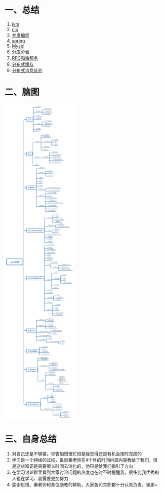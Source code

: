 # 一、总结

1. [jvm](https://github.com/vinceDa/JAVA-01/blob/main/Week_15/jvm.md)
2.  [nio](https://github.com/vinceDa/JAVA-01/blob/main/Week_15/nio.md)
3.  [并发编程](https://github.com/vinceDa/JAVA-01/blob/main/Week_15/%E5%B9%B6%E5%8F%91%E7%BC%96%E7%A8%8B.md)
4.  [spring](https://github.com/vinceDa/JAVA-01/blob/main/Week_15/spring.md)
5.  [Mysql](https://github.com/vinceDa/JAVA-01/blob/main/Week_15/mysql.md)
6.  [分库分表](https://github.com/vinceDa/JAVA-01/blob/main/Week_15/%E5%88%86%E5%BA%93%E5%88%86%E8%A1%A8.md)
7.  [RPC和微服务](https://github.com/vinceDa/JAVA-01/blob/main/Week_15/RPC%E5%92%8C%E5%BE%AE%E6%9C%8D%E5%8A%A1.md)
8.  [分布式缓存](https://github.com/vinceDa/JAVA-01/blob/main/Week_15/%E5%88%86%E5%B8%83%E5%BC%8F%E7%BC%93%E5%AD%98.md)
9.  [分布式消息队列](https://github.com/vinceDa/JAVA-01/blob/main/Week_15/%E5%88%86%E5%B8%83%E5%BC%8F%E6%B6%88%E6%81%AF%E9%98%9F%E5%88%97.md)

# 二、脑图

![毕业总结脑图](https://github.com/vinceDa/JAVA-01/blob/main/Week_15/images/%E6%AF%95%E4%B8%9A%E6%80%BB%E7%BB%93%E6%80%9D%E7%BB%B4%E5%AF%BC%E5%9B%BE.png)



# 三、自身总结

1. 对自己还是不够狠，尽管加班很忙但是我觉得还是有机会按时完成的
2. 学习是一个持续的过程，虽然秦老师在4个月的时间内把内容教给了我们，但是这些知识是需要很长时间去消化的，他只是给我们指引了方向
3. 在学习讨论群里看到大家讨论问题的热度也在时不时提醒我，很多比我优秀的人也在学习，我需要更加努力
4. 感谢班班、秦老师和各位助教的帮助，大家各司其职都十分认真负责，谢谢~


